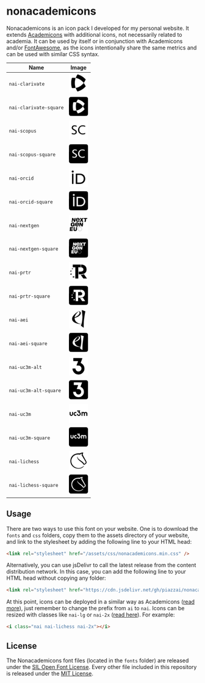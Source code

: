 # nonacademicons

Nonacademicons is an icon pack I developed for my personal website. It extends [Academicons](http://jpswalsh.github.io/academicons) with additional icons, not necessarily related to academia. It can be used by itself or in conjunction with Academicons and/or [FontAwesome](https://github.com/FortAwesome/Font-Awesome), as the icons intentionally share the same metrics and can be used with similar CSS syntax.

| Name                   | Image                                             |
| ---------------------- | ------------------------------------------------- |
| `nai-clarivate`        | <img src="png/clarivate.png" width="50" />        |
| `nai-clarivate-square` | <img src="png/clarivate-square.png" width="50" /> |
| `nai-scopus`           | <img src="png/scopus.png" width="50" />           |
| `nai-scopus-square`    | <img src="png/scopus-square.png" width="50" />    |
| `nai-orcid`            | <img src="png/orcid.png" width="50" />            |
| `nai-orcid-square`     | <img src="png/orcid-square.png" width="50" />     |
| `nai-nextgen`          | <img src="png/nextgen.png" width="50" />          |
| `nai-nextgen-square`   | <img src="png/nextgen-square.png" width="50" />   |
| `nai-prtr`             | <img src="png/prtr.png" width="50" />             |
| `nai-prtr-square`      | <img src="png/prtr-square.png" width="50" />      |
| `nai-aei`              | <img src="png/aei.png" width="50" />              |
| `nai-aei-square`       | <img src="png/aei-square.png" width="50" />       |
| `nai-uc3m-alt`         | <img src="png/uc3m-alt.png" width="50" />         |
| `nai-uc3m-alt-square`  | <img src="png/uc3m-alt-square.png" width="50" />  |
| `nai-uc3m`             | <img src="png/uc3m.png" width="50" />             |
| `nai-uc3m-square`      | <img src="png/uc3m-square.png" width="50" />      |
| `nai-lichess`          | <img src="png/lichess.png" width="50" />          |
| `nai-lichess-square`   | <img src="png/lichess-square.png" width="50" />   |

## Usage

There are two ways to use this font on your website. One is to download the `fonts` and `css` folders, copy them to the assets directory of your website, and link to the stylesheet by adding the following line to your HTML head:

```html
<link rel="stylesheet" href="/assets/css/nonacademicons.min.css" />
```

Alternatively, you can use jsDelivr to call the latest release from the content distribution network. In this case, you can add the following line to your HTML head without copying any folder:

```html
<link rel="stylesheet" href="https://cdn.jsdelivr.net/gh/piazzai/nonacademicons/css/nonacademicons.min.css" />
```

At this point, icons can be deployed in a similar way as Academicons ([read more](https://jpswalsh.github.io/academicons/)), just remember to change the prefix from `ai` to `nai`. Icons can be resized with classes like `nai-lg` or `nai-2x` ([read here](https://fontawesome.com/how-to-use/on-the-web/styling/sizing-icons)). For example:

```html
<i class="nai nai-lichess nai-2x"></i>
```

## License

The Nonacademicons font files (located in the `fonts` folder) are released under the [SIL Open Font License](https://scripts.sil.org/ofl). Every other file included in this repository is released under the [MIT License](https://mit-license.org/).
